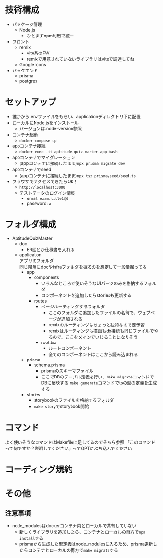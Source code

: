 

# 技術構成

- パッケージ管理
  - Node.js 
    - ひとまずnpm利用で統一
- フロント
  - remix
    - vite系のFW
    - remixで用意されていないライブラリはviteで調達してね
  - Google Icons
- バックエンド
  - prisma
  - postgres

# セットアップ

- 誰かから.envファイルをもらい、applicationディレクトリ下に配置
- ローカルにNode.jsをインストール
  - バージョンは.node-version参照
- コンテナ起動
  - `docker-compose up`
- appコンテナ接続
  - `docker exec -it aptitude-quiz-master-app bash`
- appコンテナでマイグレーション
  - (appコンテナに接続したまま)`npx prisma migrate dev`
- appコンテナでseed
  -  (appコンテナに接続したまま)`npx tsx prisma/seed/seed.ts`
- ブラウザでアクセスできたらOK！
  - `http://localhost:3000`
  - テストデータのログイン情報
    - email: `exam.title1@0`
    - password: `a`


# フォルダ構成
- AptitudeQuizMaster
  - doc
    - ER図とか仕様書を入れる
  - application  
    アプリのフォルダ  
    同じ階層にdocやinfraフォルダを掘るのを想定して一段階掘ってる
    - app
      - components  
        - いろんなところで使いそうなUIパーツのみを格納するフォルダ
        - コンポーネントを追加したらstoriesも更新する
      - routes  
        - ページルーティングするフォルダ  
          - ここのフォルダに追加したファイルの名前で、ウェブページが追加される 
          - remixのルーティングはちょっと独特なので要予習  
          - remixはルーティングも描画もdb接続も同じファイルでやるので、ここをメインでいじることになりそう
        - root.tsx            
          - ルートコンポーネント  
          - 全てのコンポーネントはここから読み込まれる
    - prisma
      - schema.prisma  
        - prismaのスキーマファイル  
        - ここでDBのテーブル定義を行い、`make migrate`コマンドでDBに反映する  `make generate`コマンドでtsの型の定義を生成する
    - stories  
      - storybookのファイルを格納するフォルダ 
      - `make story`でstorybook開始



# コマンド

よく使いそうなコマンドはMakefileに足してるのでそちら参照
「このコマンドって何ですか？説明してください」ってGPTにぶち込んでください


# コーディング規約

# その他

## 注意事項
- node_modulesはdockerコンテナ内とローカルで共有していない
  - 新しくライブラリを追加したら、コンテナとローカルの両方で`npm install`する
  - prismaから生成した型定義はnode_modulesに入るため、prisma更新したらコンテナとローカルの両方で`make migrate`する